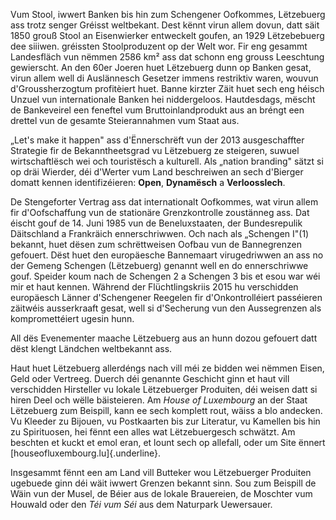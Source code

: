 Vum Stool, iwwert Banken bis hin zum Schengener Oofkommes, Lëtzebuerg
ass trotz senger Gréisst weltbekant. Dest kënnt virun allem dovun, datt
säit 1850 grouß Stool an Eisenwierker entweckelt goufen, an 1929
Lëtzebebuerg dee siiiwen. gréissten Stoolproduzent op der Welt wor. Fir
eng gesammt Landesfläch vun nëmmen 2586 km² ass dat schonn eng grouss
Leeschtung gewierscht. An den 60er Joeren huet Lëtzebuerg dunn op Banken
gesat, virun allem well di Auslännesch Gesetzer immens restriktiv waren,
wouvun d'Groussherzogtum profitèiert huet. Banne kirzter Zäit huet sech
eng héisch Unzuel vun internationale Banken hei niddergeloos.
Hautdesdags, mëscht de Bankeveirel een feneftel vum Bruttoinlandprodukt
aus an bréngt een drettel vun de gesamte Steierannahmen vum Staat aus.

„Let's make it happen" ass d'Ënnerschrëft vun der 2013 ausgeschaffter
Strategie fir de Bekanntheetsgrad vu Lëtzebuerg ze steigeren, suwuel
wirtschaftlësch wei och touristësch a kulturell. Als „nation branding"
sätzt si op dräi Wierder, déi d'Werter vum Land beschreiwen an sech
d'Bierger domatt kennen identifizéieren: **Open**, **Dynamësch** a
**Verloosslech**.

De Stengeforter Vertrag ass dat internationalt Oofkommes, wat virun
allem fir d'Oofschaffung vun de stationäre Grenzkontrolle zoustänneg
ass. Dat éischt gouf de 14. Juni 1985 vun de Beneluxstaaten, der
Bundesrepulik Däitschland a Frankräich ennerschriwwen. Och nach als
„Schengen I"(1) bekannt, huet dësen zum schrëttweisen Oofbau vun de
Bannegrenzen gefouert. Dëst huet den europäesche Bannemaart
virugedriwwen an ass no der Gemeng Schengen (Lëtzebuerg) genannt well en
do ennerschriwwe gouf. Speider koum nach de Schengen 2 a Schengen 3 bis
et esou war wéi mir et haut kennen. Während der Flüchtlingskriis 2015 hu
verschidden europäesch Länner d'Schengener Reegelen fir
d'Onkontrolléiert passéieren zäitwéis ausserkraaft gesat, well si
d'Secherung vun den Aussegrenzen als kompromettéiert ugesin hunn.

All dës Evenementer maache Lëtzebuerg aus an hunn dozou gefouert datt
dëst klengt Ländchen weltbekannt ass.

Haut huet Lëtzebuerg allerdéngs nach vill méi ze bidden wei nëmmen
Eisen, Geld oder Vertreeg. Duerch déi genannte Geschicht ginn et haut
vill verschidden Hirsteller vu lokale Lëtzebuerger Produiten, déi weisen
datt si hiren Deel och wëlle bäisteieren. Am *House of Luxembourg* an
der Staat Lëtzebuerg zum Beispill, kann ee sech komplett rout, wäiss a
blo andecken. Vu Kleeder zu Bijouen, vu Postkaarten bis zur Literatur,
vu Kamellen bis hin zu Spirituosen, hei fënnt een alles wat
Lëtzebuergesch schwätzt. Am beschten et kuckt et emol eran, et lount
sech op allefall, oder um Site ënnert
[houseofluxembourg.lu]{.underline}.

Insgesammt fënnt een am Land vill Butteker wou Lëtzebuerger Produiten
ugebuede ginn déi wäit iwwert Grenzen bekannt sinn. Sou zum Beispill de
Wäin vun der Musel, de Béier aus de lokale Brauereien, de Moschter vum
Houwald oder den *Téi vum Séi* aus dem Naturpark Uewersauer.
